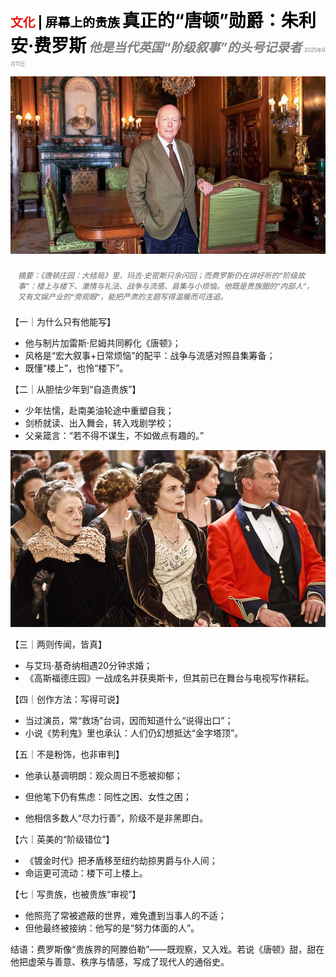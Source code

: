 <span style="color:#E3120B; font-size:14.9pt; font-weight:bold;">文化</span> <span style="color:#000000; font-size:14.9pt; font-weight:bold;">| 屏幕上的贵族</span>
<span style="color:#000000; font-size:21.0pt; font-weight:bold;">真正的“唐顿”勋爵：朱利安·费罗斯</span>
<span style="color:#808080; font-size:14.9pt; font-weight:bold; font-style:italic;">他是当代英国“阶级叙事”的头号记录者</span>
<span style="color:#808080; font-size:6.2pt;">2025年9月11日</span>

![](../images/076_Meet_the_real_lord_of_Downton_Abbey/p0304_img01.jpeg)

<div style="padding:8px 12px; color:#666; font-size:9.0pt; font-style:italic; margin:12px 0;">摘要：《唐顿庄园：大结局》里，玛吉·史密斯只余闪回；而费罗斯仍在讲好听的“阶级故事”：楼上与楼下、激情与礼法、战争与流感、县集与小烦恼。他既是贵族圈的“内部人”，又有文娱产业的“旁观眼”，能把严肃的主题写得温暖而可连追。</div>

【一｜为什么只有他能写】

- 他与制片加雷斯·尼姆共同孵化《唐顿》；
- 风格是“宏大叙事+日常烦恼”的配平：战争与流感对照县集筹备；
- 既懂“楼上”，也怜“楼下”。

【二｜从胆怯少年到“自造贵族”】

- 少年怯懦，赴南美油轮途中重塑自我；
- 剑桥就读、出入舞会，转入戏剧学校；
- 父亲箴言：“若不得不谋生，不如做点有趣的。”

![](../images/076_Meet_the_real_lord_of_Downton_Abbey/p0305_img01.jpeg)

【三｜两则传闻，皆真】

- 与艾玛·基奇纳相遇20分钟求婚；
- 《高斯福德庄园》一战成名并获奥斯卡，但其前已在舞台与电视写作耕耘。

【四｜创作方法：写得可说】

- 当过演员，常“救场”台词，因而知道什么“说得出口”；
- 小说《势利鬼》里也承认：人们仍幻想抵达“金字塔顶”。

【五｜不是粉饰，也非审判】

- 他承认基调明朗：观众周日不愿被抑郁；

- 但他笔下仍有焦虑：同性之困、女性之困；
- 他相信多数人“尽力行善”，阶级不是非黑即白。

【六｜英美的“阶级错位”】

- 《镀金时代》把矛盾移至纽约劫掠男爵与仆人间；
- 命运更可流动：楼下可上楼上。

【七｜写贵族，也被贵族“审视”】

- 他照亮了常被遮蔽的世界，难免遭到当事人的不适；
- 但他最终被接纳：他写的是“努力体面的人”。

结语：费罗斯像“贵族界的阿滕伯勒”——既观察，又入戏。若说《唐顿》甜，甜在他把虚荣与善意、秩序与情感，写成了现代人的通俗史。
